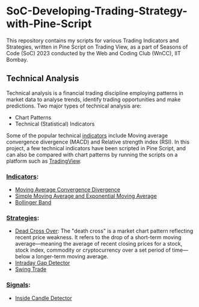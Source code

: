 # SoC-Developing-Trading-Strategy-with-Pine-Script

This repository contains my scripts for various Trading Indicators and Strategies, written in Pine Script on Trading View, as a part of Seasons of Code (SoC) 2023 conducted by the Web and Coding Club (WnCC), IIT Bombay. 

## Technical Analysis
Technical analysis is a financial trading discipline employing patterns in market data to analyse trends, identify trading opportunities and make predictions. Two major types of technical analysis are:
- Chart Patterns
- Technical (Statistical) Indicators

Some of the popular technical [indicators](./Indicators) include Moving average convergence divergence (MACD) and Relative strength index (RSI). In this project, a few technical indicators have been scripted in Pine Script, and can also be compared with chart patterns by running the scripts on a platform such as [TradingView](https://www.tradingview.com/pine/). 

### [Indicators](./Indicators):
- [Moving Average Convergence Divergence](./Indicators/MACD.pine)
- [Simple Moving Average and Exponential Moving Average](./Indicators/EMA_SMA.pine)
- [Bollinger Band](./Indicators/Bollinger_Band.pine)

### [Strategies](./Strategies):
- [Dead Cross Over](./Strategies/Crossovers.pine): The "death cross" is a market chart pattern reflecting recent price weakness. It refers to the drop of a short-term moving average—meaning the average of recent closing prices for a stock, stock index, commodity or cryptocurrency over a set period of time—below a longer-term moving average.
- [Intraday Gap Detector](./Strategies/Intraday_Gap_Detector.pine)
- [Swing Trade](./Strategies/Swing_Trade.pine)

### [Signals](./Signals):
- [Inside Candle Detector](./Signals/Inside_Candle_Detector.pine)

